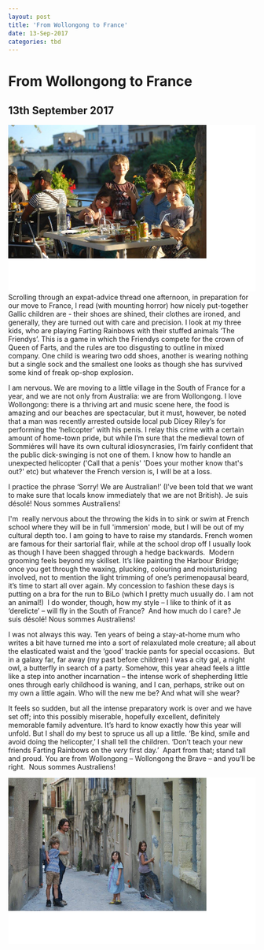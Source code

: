 ```yaml
---
layout: post
title: 'From Wollongong to France'
date: 13-Sep-2017
categories: tbd
---
```


# From Wollongong to France

## 13th September 2017

<img class="photo-horiz" src="/images/2017/09/sommieres.png" />Scrolling through an expat-advice thread one afternoon,   in preparation for our move to France,   I read (with mounting horror) how nicely put-together Gallic children are - their shoes are shined,   their clothes are ironed, and generally, they are turned out with care and precision. I look at my three kids, who are playing Farting Rainbows with their stuffed animals ‘The Friendys’. This is a game in which the Friendys compete for the crown of Queen of Farts, and the rules are too disgusting to outline in mixed company. One child is wearing two odd shoes, another is wearing nothing but a single sock and the smallest one looks as though she has survived some kind of freak op-shop explosion.

I am nervous. We are moving to a little village in the South of France for a year, and we are not only from Australia: we are from Wollongong. I love Wollongong: there is a thriving art and music scene here, the food is amazing and our beaches are spectacular, but it must, however, be noted that a man was recently arrested outside local pub Dicey Riley’s for performing the ‘helicopter’ with his penis. I relay this crime with a certain amount of home-town pride, but while I’m sure that the medieval town of Sommiéres will have its own cultural idiosyncrasies, I’m fairly confident that the public dick-swinging is not one of them. I know how to handle an unexpected helicopter ('Call that a penis' 'Does your mother know that's out?' etc) but whatever the French version is, I will be at a loss.

I practice the phrase ‘Sorry! We are Australian!’ (I’ve been told that we want to make sure that locals know immediately that we are not British). Je suis désolé! Nous sommes Australiens!

I'm  really nervous about the throwing the kids in to sink or swim at French school where they will be in full 'immersion' mode, but I will be out of my cultural depth too. I am going to have to raise my standards. French women are famous for their sartorial flair, while at the school drop off I usually look as though I have been shagged through a hedge backwards.  Modern grooming feels beyond my skillset. It’s like painting the Harbour Bridge; once you get through the waxing, plucking, colouring and moisturising involved, not to mention the light trimming of one’s perimenopausal beard, it’s time to start all over again. My concession to fashion these days is putting on a bra for the run to BiLo (which I pretty much usually do. I am not an animal!)  I do wonder, though, how my style – I like to think of it as ‘derelicte’ – will fly in the South of France?  And how much do I care? Je suis désolé! Nous sommes Australiens!

I was not always this way. Ten years of being a stay-at-home mum who writes a bit have turned me into a sort of relaxulated mole creature; all about the elasticated waist and the ‘good’ trackie pants for special occasions.  But in a galaxy far, far away (my past before children) I was a city gal, a night owl, a butterfly in search of a party. Somehow, this year ahead feels a little like a step into another incarnation – the intense work of shepherding little ones through early childhood is waning, and I can, perhaps, strike out on my own a little again. Who will the new me be? And what will she wear?

It feels so sudden, but all the intense preparatory work is over and we have set off; into this possibly miserable, hopefully excellent, definitely memorable family adventure. It’s hard to know exactly how this year will unfold. But I shall do my best to spruce us all up a little. ‘Be kind, smile and avoid doing the helicopter,’ I shall tell the children. ‘Don’t teach your new friends Farting Rainbows on the *very* first day.’  Apart from that; stand tall and proud. You are from Wollongong – Wollongong the Brave – and you’ll be right.  Nous sommes Australiens!

<img class="photo-horiz" src="/images/2017/09/doorstep.png" />
